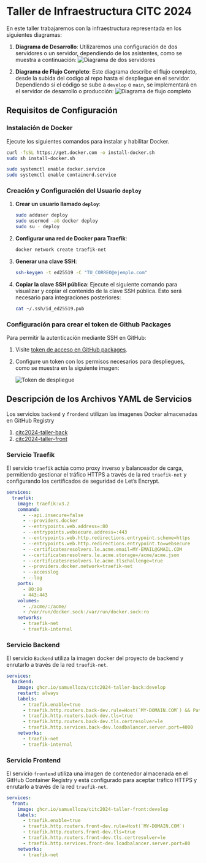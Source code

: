 
# Taller de Infraestructura CITC 2024

En este taller trabajaremos con la infraestructura representada en los siguientes diagramas:

1. **Diagrama de Desarrollo**: Utilizaremos una configuración de dos servidores o un servidor, dependiendo de los asistentes, como se muestra a continuación:
   ![Diagrama de dos servidores](assets/img/infra-2-servers.png)

2. **Diagrama de Flujo Completo**: Este diagrama describe el flujo completo, desde la subida del codigo al repo hasta el despliegue en el servidor. Dependiendo si el código se sube a `develop` o `main`, se implementará en el servidor de desarrollo o producción:
   ![Diagrama de flujo completo](./assets/img/all-flow.png)

## Requisitos de Configuración

### Instalación de Docker
Ejecute los siguientes comandos para instalar y habilitar Docker.

```bash
curl -fsSL https://get.docker.com -o install-docker.sh
sudo sh install-docker.sh

sudo systemctl enable docker.service
sudo systemctl enable containerd.service
```

### Creación y Configuración del Usuario `deploy`
1. **Crear un usuario llamado `deploy`**:
   ```bash
   sudo adduser deploy
   sudo usermod -aG docker deploy
   sudo su - deploy
   ```

2. **Configurar una red de Docker para Traefik**:
   ```bash
   docker network create traefik-net
   ```

3. **Generar una clave SSH**:
   ```bash
   ssh-keygen -t ed25519 -C "TU_CORREO@ejemplo.com"
   ```

4. **Copiar la clave SSH pública**:
   Ejecute el siguiente comando para visualizar y copiar el contenido de la clave SSH pública. Esto será necesario para integraciones posteriores:
   ```bash
   cat ~/.ssh/id_ed25519.pub
   ```

### Configuración para crear el token de Github Packages
Para permitir la autenticación mediante SSH en GitHub:

1. Visite [token de acceso en GitHub packages](https://github.com/settings/tokens/new).
2. Configure un token con los permisos necesarios para despliegues, como se muestra en la siguiente imagen:

   ![Token de despliegue](./assets/img/deploy-packages-token.png)

## Descripción de los Archivos YAML de Servicios

Los servicios `backend` y `frondend` utilizan las imagenes Docker almacenadas en GitHub Registry
   1. [citc2024-taller-back](https://github.com/samuelloza/citc2024-taller-back)  
   1. [citc2024-taller-front](https://github.com/samuelloza/citc2024-taller-front)

### Servicio Traefik

El servicio `traefik` actúa como proxy inverso y balanceador de carga, permitiendo gestionar el tráfico HTTPS a través de la red `traefik-net` y configurando los certificados de seguridad de Let’s Encrypt.

```yaml
services:
  traefik:
    image: traefik:v3.2
    command:
      - --api.insecure=false
      - --providers.docker
      - --entrypoints.web.address=:80
      - --entrypoints.websecure.address=:443
      - --entrypoints.web.http.redirections.entrypoint.scheme=https
      - --entrypoints.web.http.redirections.entrypoint.to=websecure
      - --certificatesresolvers.le.acme.email=MY-EMAIL@GMAIL.COM
      - --certificatesresolvers.le.acme.storage=/acme/acme.json
      - --certificatesresolvers.le.acme.tlschallenge=true
      - --providers.docker.network=traefik-net
      - --accesslog
      - --log
    ports:
      - 80:80
      - 443:443
    volumes:
      - ./acme/:/acme/
      - /var/run/docker.sock:/var/run/docker.sock:ro
    networks:
      - traefik-net
      - traefik-internal
```

### Servicio Backend
El servicio `Backend` utiliza la imagen docker del proyecto de backend y enrutarlo a través de la red `traefik-net`.
```yaml
services:
  backend:
    image: ghcr.io/samuelloza/citc2024-taller-back:develop
    restart: always
    labels:
      - traefik.enable=true
      - traefik.http.routers.back-dev.rule=Host(`MY-DOMAIN.COM`) && PathPrefix(`/api/v1`)
      - traefik.http.routers.back-dev.tls=true
      - traefik.http.routers.back-dev.tls.certresolver=le
      - traefik.http.services.back-dev.loadbalancer.server.port=4000
    networks:
      - traefik-net
      - traefik-internal
```

### Servicio Frontend

El servicio `frontend` utiliza una imagen de contenedor almacenada en el GitHub Container Registry y está configurado para aceptar tráfico HTTPS y enrutarlo a través de la red `traefik-net`.

```yaml
services:
  front:
    image: ghcr.io/samuelloza/citc2024-taller-front:develop
    labels:
      - traefik.enable=true
      - traefik.http.routers.front-dev.rule=Host(`MY-DOMAIN.COM`)
      - traefik.http.routers.front-dev.tls=true
      - traefik.http.routers.front-dev.tls.certresolver=le
      - traefik.http.services.front-dev.loadbalancer.server.port=80
    networks:
      - traefik-net
```
